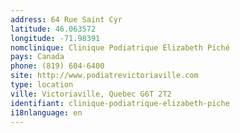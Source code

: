 ```yaml
---
address: 64 Rue Saint Cyr
latitude: 46.063572
longitude: -71.98391
nomclinique: Clinique Podiatrique Élizabeth Piché
pays: Canada
phone: (819) 604-6400
site: http://www.podiatrevictoriaville.com
type: location
ville: Victoriaville, Quebec G6T 2T2
identifiant: clinique-podiatrique-elizabeth-piche
i18nlanguage: en
---
```


